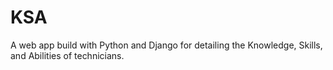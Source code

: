 # KSA
A web app build with Python and Django for detailing the Knowledge, Skills, and Abilities of technicians.
